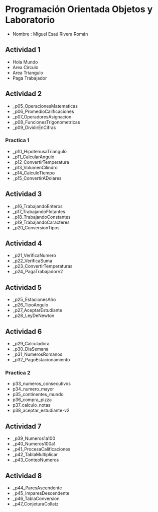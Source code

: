 # Programación Orientada Objetos y Laboratorio

- Nombre : Miguel Esaú Rivera Román

## Actividad 1

- Hola Mundo
- Area Circulo
- Area Triangulo
- Paga Trabajador

## Actividad 2

- _p05_OperacionesMatematicas
- _p06_PromedioCalificaciones
- _p07_OperadoresAsignacion
- _p08_FuncionesTrigonometricas
- _p09_DividirEnCifras


### Practica 1

- _p10_HipotenusaTriangulo
- _p11_CalcularAngulo
- _p12_ConvertirTemperatura
- _p13_VolumenCilindro
- _p14_CalculoTiempo
- _p15_ConvertirADolares

## Actividad 3
- _p16_TrabajandoEnteros
- _p17_TrabajandoFlotantes
- _p18_TrabajandoConstantes
- _p19_TrabajandoCaracteres
- _p20_ConversionTipos

## Actividad 4

- _p21_VerificaNumero
- _p22_VerificaSuma
- _p23_ConvertirTemperaturas
- _p24_PagaTrabajadorv2

## Actividad 5

- _p25_EstacionesAño
- _p26_TipoAngulo
- _p27_AceptarEstudiante
- _p28_LeyDeNewton

## Actividad 6

- _p29_Calculadora
- _p30_DiaSemana
- _p31_NumerosRomanos
- _p32_PagoEstacionamiento

### Practica 2

- p33_numeros_consecutivos
- p34_numero_mayor
- p35_continentes_mundo
- p36_compra_pizza
- p37_calculo_notas
- p38_aceptar_estudiante-v2

## Actividad 7

- _p39_Numeros1a100
- _p40_Numeros100a1
- _p41_ProcesaCalificaciones
- _p42_TablaMultiplicar
- _p43_ConteoNumeros

## Actividad 8

- _p44_ParesAscendente
- _p45_ImparesDescendente
- _p46_TablaConversion
- _p47_ConjeturaCollatz